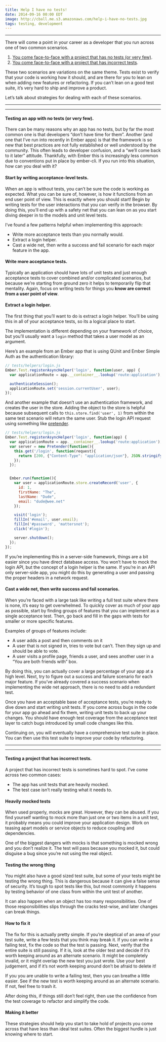 ```yaml
---
title: Help I have no tests!
date: 2014-09-16 00:00 EDT
image: http://cball.me.s3.amazonaws.com/help-i-have-no-tests.jpg
tags: testing, development
---
```


---
There will come a point in your career as a developer that you run across one of two common scenarios.

1. [You come face-to-face with a project that has no tests (or very few)](#no-tests).
2. [You come face-to-face with a project that has incorrect tests](#incorrect-tests).

These two scenarios are variations on the same theme. Tests exist to verify that your code is working how it should, and are there for you to lean on when adding new features or refactoring. If you can’t lean on a good test suite, it’s very hard to ship and improve a product.

Let’s talk about strategies for dealing with each of these scenarios.

---
---

<a name="no-tests" />

#### Testing an app with no tests (or very few).
There can be many reasons why an app has no tests, but by far the most common one is that developers “don’t have time for them”. Another (and one that I’ve run into recently in Ember apps) is that the framework is so new that best practices are not fully established or well understood by the community. This often leads to developer confusion, and a “we’ll come back to it later” attitude. Thankfully, with Ember this is increasingly less common due to conventions put in place by ember-cli. If you run into this situation, how can you deal with it?

#### Start by writing acceptance-level tests.
When an app is without tests, you can’t be sure the code is working as expected. What you can be sure of, however, is how it functions from an end user point of view. This is exactly where you should start! Begin by writing tests for the user interactions that you can verify in the browser. By doing this, you’ll end up with a safety net that you can lean on as you start diving deeper in to the models and unit level tests.

I’ve found a few patterns helpful when implementing this approach:

- Write more acceptance tests than you normally would.
- Extract a login helper.
- Cast a wide net, then write a success and fail scenario for each major feature in the app.

#### Write more acceptance tests.
Typically an application should have lots of unit tests and just enough acceptance tests to cover combined and/or complicated scenarios, but because we’re starting from ground zero it helps to temporarily flip that mentality. Again, focus on writing tests for things you **know are correct from a user point of view**.

#### Extract a login helper.
The first thing that you’ll want to do is extract a login helper. You’ll be using this in all of your acceptance tests, so its a logical place to start.

The implementation is different depending on your framework of choice, but you’ll usually want a `login` method that takes a user model as an argument. 

Here’s an example from an Ember app that is using QUnit and Ember Simple Auth as the authentication library:

~~~javascript
// tests/helpers/login.js
Ember.Test.registerAsyncHelper('login', function(user, app) {
  var applicationRoute = app.__container__.lookup('route:application');

  authenticateSession();
  applicationRoute.set('session.currentUser', user);
});
~~~

And another example that doesn’t use an authentication framework, and creates the user in the store. Adding the object to the store is helpful because subsequent calls to `this.store.find('user', 1)` from within the same test scenario will return the same user. Stub the login API request using something like [pretender](http://github.com/trek/pretender).

~~~javascript
// tests/helpers/login.js
Ember.Test.registerAsyncHelper('login', function(app) { 
  var applicationRoute = app.__container__.lookup('route:application');
  var server = new Pretender(function(){
    this.get('/login', function(request){
      return [200, {"Content-Type": "application/json"}, JSON.stringify({token: 'foo'})];
    });
  });


  Ember.run(function(){
    var user = applicationRoute.store.createRecord('user', {
      id: 1,
      firstName: "The",
      lastName: "Dude",
      email: "dude@wee.net" 
    });

    visit('login');
    fillIn('#email', user.email);
    fillIn('#password', 'mattersnot');
    click('#login');

    server.shutdown();
  });
});
~~~

If you’re implementing this in a server-side framework, things are a bit easier since you have direct database access. You won’t have to mock the login API, but the concept of a login helper is the same. If you’re in an API only server-side app, you might do this by generating a user and passing the proper headers in a network request.

#### Cast a wide net, then write success and fail scenarios.
When you’re faced with a large task like writing a full test suite where there is none, it’s easy to get overwhelmed. To quickly cover as much of your app as possible, start by finding groups of features that you can implement as a single acceptance test. Then, go back and fill in the gaps with tests for smaller or more specific features.

Examples of groups of features include:

- A user adds a post and then comments on it
- A user that is not signed in, tries to vote but can’t. Then they sign up and should be able to vote.
- A user visits a profile page, friends a user, and sees another user in a “You are both friends with” box.

By doing this, you can actually cover a large percentage of your app at a high level. Next, try to figure out a success and failure scenario for each major feature. If you’ve already covered a success scenario when implementing the wide net approach, there is no need to add a redundant test.

Once you have an acceptable base of acceptance tests, you’re ready to dive down and start writing unit tests. If you come across bugs in the code for your app go ahead and fix them, writing unit tests to back up your changes. You should have enough test coverage from the acceptance test layer to catch bugs introduced by small code changes like this.

Continuing on, you will eventually have a comprehensive test suite in place. You can then use this test suite to improve your code by refactoring.

--- 
---

<a name="incorrect-tests" />

#### Testing a project that has incorrect tests.
A project that has incorrect tests is sometimes hard to spot. I’ve come across two common cases:

- The app has unit tests that are heavily mocked.
- The test case isn’t really testing what it needs to.

#### Heavily mocked tests
When used properly, mocks are great. However, they can be abused. If you find yourself wanting to mock more than just one or two items in a unit test, it probably means you could improve your application design. Work on teasing apart models or service objects to reduce coupling and dependencies. 

One of the biggest dangers with mocks is that something is mocked wrong and you don’t realize it. The test will pass because you mocked it, but could disguise a bug since you’re not using the real object.

#### Testing the wrong thing
You might also have a good sized test suite, but some of your tests might be testing the wrong thing. This is dangerous because it can give a false sense of security. It’s tough to spot tests like this, but most commonly it happens by testing behavior of one class from within the unit test of another.

It can also happen when an object has too many responsibilities. One of those responsibilities slips through the cracks test-wise, and later changes can break things.

#### How to fix it
The fix for this is actually pretty simple. If you’re skeptical of an area of your test suite, write a few tests that you think may break it. If you can write a failing test, fix the code so that the test is passing. Next, verify that the entire suite is still passing. If it is, look at the older test and decide if it’s worth keeping around as an alternate scenario. It might be completely invalid, or it might overlap the new test you just wrote. Use your best judgement, and if it’s not worth keeping around don’t be afraid to delete it!

If you you are unable to write a failing test, then you can breathe a little easier. See if the new test is worth keeping around as an alternate scenario. If not, feel free to trash it.

After doing this, if things still don’t feel right, then use the confidence from the test coverage to refactor and simplify the code.

#### Making it better
These strategies should help you start to take hold of projects you come across that have less than ideal test suites. Often the biggest hurdle is just knowing where to start.